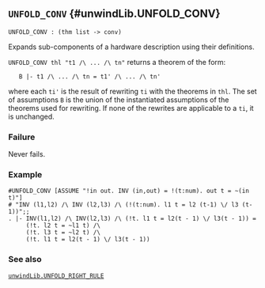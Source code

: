 ## `UNFOLD_CONV` {#unwindLib.UNFOLD_CONV}


```
UNFOLD_CONV : (thm list -> conv)
```



Expands sub-components of a hardware description using their definitions.


`UNFOLD_CONV thl "t1 /\ ... /\ tn"` returns a theorem of the form:
    
       B |- t1 /\ ... /\ tn = t1' /\ ... /\ tn'
    
where each `ti'` is the result of rewriting `ti` with the theorems in
`thl`. The set of assumptions `B` is the union of the instantiated assumptions
of the theorems used for rewriting. If none of the rewrites are applicable to
a `ti`, it is unchanged.

### Failure

Never fails.

### Example

    
    #UNFOLD_CONV [ASSUME "!in out. INV (in,out) = !(t:num). out t = ~(in t)"]
    # "INV (l1,l2) /\ INV (l2,l3) /\ (!(t:num). l1 t = l2 (t-1) \/ l3 (t-1))";;
    . |- INV(l1,l2) /\ INV(l2,l3) /\ (!t. l1 t = l2(t - 1) \/ l3(t - 1)) =
         (!t. l2 t = ~l1 t) /\
         (!t. l3 t = ~l2 t) /\
         (!t. l1 t = l2(t - 1) \/ l3(t - 1))
    

### See also

[`unwindLib.UNFOLD_RIGHT_RULE`](#unwindLib.UNFOLD_RIGHT_RULE)

